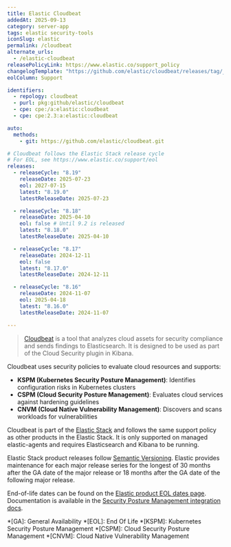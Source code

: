```yaml
---
title: Elastic Cloudbeat
addedAt: 2025-09-13
category: server-app
tags: elastic security-tools
iconSlug: elastic
permalink: /cloudbeat
alternate_urls:
  - /elastic-cloudbeat
releasePolicyLink: https://www.elastic.co/support_policy
changelogTemplate: "https://github.com/elastic/cloudbeat/releases/tag/__LATEST__"
eolColumn: Support

identifiers:
  - repology: cloudbeat
  - purl: pkg:github/elastic/cloudbeat
  - cpe: cpe:/a:elastic:cloudbeat
  - cpe: cpe:2.3:a:elastic:cloudbeat

auto:
  methods:
    - git: https://github.com/elastic/cloudbeat.git

# Cloudbeat follows the Elastic Stack release cycle
# For EOL, see https://www.elastic.co/support/eol
releases:
  - releaseCycle: "8.19"
    releaseDate: 2025-07-23
    eol: 2027-07-15
    latest: "8.19.0"
    latestReleaseDate: 2025-07-23

  - releaseCycle: "8.18"
    releaseDate: 2025-04-10
    eol: false # Until 9.2 is released
    latest: "8.18.0"
    latestReleaseDate: 2025-04-10

  - releaseCycle: "8.17"
    releaseDate: 2024-12-11
    eol: false
    latest: "8.17.0"
    latestReleaseDate: 2024-12-11

  - releaseCycle: "8.16"
    releaseDate: 2024-11-07
    eol: 2025-04-18
    latest: "8.16.0"
    latestReleaseDate: 2024-11-07

---
```


> [Cloudbeat](https://github.com/elastic/cloudbeat) is a tool that analyzes cloud assets for security
> compliance and sends findings to Elasticsearch. It is designed to be used as part of the Cloud
> Security plugin in Kibana.

Cloudbeat uses security policies to evaluate cloud resources and supports:
- **KSPM (Kubernetes Security Posture Management)**: Identifies configuration risks in Kubernetes clusters
- **CSPM (Cloud Security Posture Management)**: Evaluates cloud services against hardening guidelines
- **CNVM (Cloud Native Vulnerability Management)**: Discovers and scans workloads for vulnerabilities

Cloudbeat is part of the [Elastic Stack](https://www.elastic.co/elastic-stack/) and follows the same
support policy as other products in the Elastic Stack. It is only supported on managed elastic-agents
and requires Elasticsearch and Kibana to be running.

Elastic Stack product releases follow [Semantic Versioning](https://semver.org/).
Elastic provides maintenance for each major release series for the longest of 30 months after the GA date of the major release
or 18 months after the GA date of the following major release.

End-of-life dates can be found on the [Elastic product EOL dates page](https://www.elastic.co/support/eol).
Documentation is available in the [Security Posture Management integration docs](https://www.elastic.co/docs/current/integrations/cloud_security_posture).

*[GA]: General Availability
*[EOL]: End Of Life
*[KSPM]: Kubernetes Security Posture Management
*[CSPM]: Cloud Security Posture Management
*[CNVM]: Cloud Native Vulnerability Management